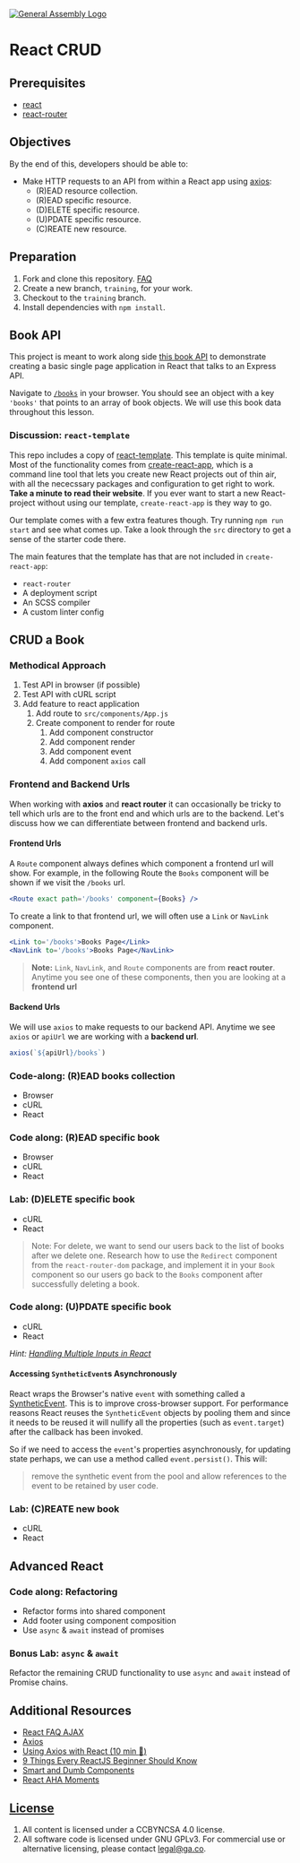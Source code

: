 [![General Assembly Logo](https://camo.githubusercontent.com/1a91b05b8f4d44b5bbfb83abac2b0996d8e26c92/687474703a2f2f692e696d6775722e636f6d2f6b6538555354712e706e67)](https://generalassemb.ly/education/web-development-immersive)

# React CRUD

## Prerequisites

- [react](https://git.generalassemb.ly/ga-wdi-boston/react)
- [react-router](https://git.generalassemb.ly/ga-wdi-boston/react-router)

## Objectives

By the end of this, developers should be able to:

- Make HTTP requests to an API from within a React app using [axios](https://www.npmjs.com/package/axios):
  - (R)EAD resource collection.
  - (R)EAD specific resource.
  - (D)ELETE specific resource.
  - (U)PDATE specific resource.
  - (C)REATE new resource.

## Preparation

1. Fork and clone this repository. [FAQ](https://git.generalassemb.ly/ga-wdi-boston/meta/wiki/ForkAndClone)
1. Create a new branch, `training`, for your work.
1. Checkout to the `training` branch.
1. Install dependencies with `npm install`.

## Book API

This project is meant to work along side [this book API](https://library-express-api.herokuapp.com)
to demonstrate creating a basic single page application in React that talks to an
Express API.

Navigate to [`/books`](https://library-express-api.herokuapp.com/books) in your
browser. You should see an object with a key `'books'` that points to an array
of book objects. We will use this book data throughout this lesson.

### Discussion: `react-template`

This repo includes a copy of [react-template](git@git.generalassemb.ly:ga-wdi-boston/react-template.git).
This template is quite minimal. Most of the functionality comes from [create-react-app](https://facebook.github.io/create-react-app/),
which is a command line tool that lets you create new React projects out of
thin air, with all the nececssary packages and configuration to get right to
work.
**Take a minute to read their website**. If you ever want to start a new
React-project without using our template, `create-react-app` is they way to go.

Our template comes with a few extra features though. Try running `npm run start`
and see what comes up. Take a look through the `src` directory to get a sense
of the starter code there.

The main features that the template has that are not included in `create-react-app`:

- `react-router`
- A deployment script
- An SCSS compiler
- A custom linter config

## CRUD a Book

### Methodical Approach

1. Test API in browser (if possible)
1. Test API with cURL script
1. Add feature to react application
    1. Add route to `src/components/App.js`
    1. Create component to render for route
        1. Add component constructor
        1. Add component render
        1. Add component event
        1. Add component `axios` call

### Frontend and Backend Urls

When working with **axios** and **react router** it can occasionally be tricky to
tell which urls are to the front end and which urls are to the backend. Let's
discuss how we can differentiate between frontend and backend urls.

#### Frontend Urls

A `Route` component always defines which component a frontend url will show. For
example, in the following Route the `Books` component will be shown if we visit the
`/books` url.

```jsx
<Route exact path='/books' component={Books} />
```

To create a link to that frontend url, we will often use a `Link` or `NavLink`
component.

```jsx
<Link to='/books'>Books Page</Link>
<NavLink to='/books'>Books Page</NavLink>
```

> **Note:** `Link`, `NavLink`, and `Route` components are from **react router**.
> Anytime you see one of these components, then you are looking at a **frontend url**

#### Backend Urls

We will use `axios` to make requests to our backend API. Anytime we see `axios`
or `apiUrl` we are working with a **backend url**.

```jsx
axios(`${apiUrl}/books`)
```

### Code-along: (R)EAD books collection

- Browser
- cURL
- React

### Code along: (R)EAD specific book

- Browser
- cURL
- React

### Lab: (D)ELETE specific book

- cURL
- React

> Note: For delete, we want to send our users back to the list of books after
> we delete one. Research how to use the `Redirect` component from the
> `react-router-dom` package, and implement it in your `Book` component so our
> users go back to the `Books` component after successfully deleting a book.

### Code along: (U)PDATE specific book

- cURL
- React

*Hint: [Handling Multiple Inputs in React](https://reactjs.org/docs/forms.html#handling-multiple-inputs)*

#### Accessing `SyntheticEvent`s Asynchronously

React wraps the Browser's native `event` with something called a
[SyntheticEvent](https://reactjs.org/docs/events.html#event-pooling). This is
to improve cross-browser support. For performance reasons React reuses the
`SyntheticEvent` objects by pooling them and since it needs to be reused it will
nullify all the properties (such as `event.target`) after the callback has been
invoked.

So if we need to access the `event`'s properties asynchronously, for updating
state perhaps, we can use a method called `event.persist()`. This will:

> remove the synthetic event from the pool and allow references to the event to
> be retained by user code.

### Lab: (C)REATE new book

- cURL
- React

## Advanced React

### Code along: Refactoring

- Refactor forms into shared component
- Add footer using component composition
- Use `async` & `await` instead of promises

### Bonus Lab: `async` & `await`

Refactor the remaining CRUD functionality to use `async` and `await` instead
of Promise chains.

## Additional Resources

- [React FAQ AJAX](https://reactjs.org/docs/faq-ajax.html)
- [Axios](https://www.npmjs.com/package/axios)
- [Using Axios with React (10 min :movie_camera:)](https://www.youtube.com/watch?v=oQnojIyTXb8)
- [9 Things Every ReactJS Beginner Should Know](https://camjackson.net/post/9-things-every-reactjs-beginner-should-know)
- [Smart and Dumb Components](https://medium.com/@dan_abramov/smart-and-dumb-components-7ca2f9a7c7d0)
- [React AHA Moments](https://tylermcginnis.com/react-aha-moments/)

## [License](LICENSE)

1. All content is licensed under a CC­BY­NC­SA 4.0 license.
1. All software code is licensed under GNU GPLv3. For commercial use or
    alternative licensing, please contact legal@ga.co.
